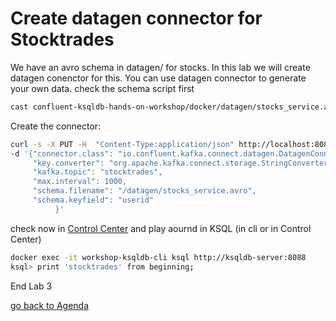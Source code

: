 # Create datagen connector for Stocktrades
We have an avro schema in datagen/ for stocks. In this lab we will create datagen conenctor for this. You can use datagen connector to generate your own data.
check the schema script first
```bash
cast confluent-ksqldb-hands-on-workshop/docker/datagen/stocks_service.avro
```
Create the connector:
```bash
curl -s -X PUT -H  "Content-Type:application/json" http://localhost:8083/connectors/source-stocktrades/config \
-d '{"connector.class": "io.confluent.kafka.connect.datagen.DatagenConnector",
     "key.converter": "org.apache.kafka.connect.storage.StringConverter",
     "kafka.topic": "stocktrades",
     "max.interval": 1000,
     "schema.filename": "/datagen/stocks_service.avro",
     "schema.keyfield": "userid"
          }'
```          
check now in [Control Center](http://localhost:9021) and play aournd in KSQL (in cli or in Control Center)
```bash
docker exec -it workshop-ksqldb-cli ksql http://ksqldb-server:8088
ksql> print 'stocktrades' from beginning;
````

End Lab 3

[go back to Agenda](../README.md)